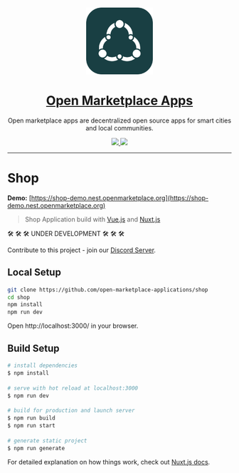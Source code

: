 <!--lint disable no-literal-urls-->

<p align="center">
  <br>
  <a href="https://openmarketplace.org/">
     <img
      alt="open marketplace apps"
      src="./static/logo.svg"
      width="150"
    />
  </a>
</p>

<h1 align="center"><a href="https://openmarketplace.org"> Open Marketplace Apps</a></h1>

<p align="center">Open marketplace apps are decentralized open source apps for smart cities and local communities.</p>

<p align="center">
  <a title="MIT License" href="LICENSE">
    <img src="https://img.shields.io/github/license/gridsome/gridsome.svg?style=flat-square&label=License&colorB=6cc24a">
  </a>
  <a title="Follow on Twitter" href="https://twitter.com/marketplace_org">
    <img src="https://img.shields.io/twitter/follow/marketplace_org.svg?style=social&label=Follow%20@marketplace_org">
  </a>
</p>

---

# Shop

**Demo:** [https://shop-demo.nest.openmarketplace.org](https://shop-demo.nest.openmarketplace.org)

> Shop Application build with [Vue.js](https://vuejs.org/) and [Nuxt.js](https://nuxtjs.org/)



 🛠️ 🛠️ 🛠️ UNDER DEVELOPMENT 🛠️ 🛠️ 🛠️

 Contribute to this project - join our [Discord Server](https://discord.gg/XDQQcJC).


## Local Setup

```bash
git clone https://github.com/open-marketplace-applications/shop
cd shop
npm install
npm run dev
```

Open http://localhost:3000/ in your browser.

## Build Setup

```bash
# install dependencies
$ npm install

# serve with hot reload at localhost:3000
$ npm run dev

# build for production and launch server
$ npm run build
$ npm run start

# generate static project
$ npm run generate
```

For detailed explanation on how things work, check out [Nuxt.js docs](https://nuxtjs.org).
